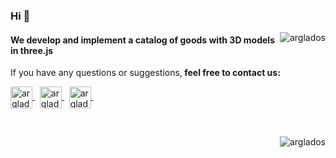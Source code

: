 ### Hi 👋
<p><img align="right" src="https://github-readme-stats.vercel.app/api/top-langs?username=arglados&show_icons=true&locale=en&layout=compact" alt="arglados" /></p>

<p><h4 align="left">We develop and implement a catalog of goods with 3D models in three.js</h4></p>




<p align="left">If you have any questions or suggestions,<strong> feel free to contact us:</strong> </p>

<p align="left">
  
<a href="https://linkedin.com/in/arglados" target="blank"><img align="center" src="https://image.flaticon.com/icons/png/512/179/179330.png" alt="arglados" height="35" width="35" /> </a>&nbsp;
  <a href="https://linkedin.com/in/arglados" target="blank"><img align="center" src="https://image.flaticon.com/icons/png/512/2111/2111646.png" alt="arglados" height="35" width="35" /> </a>&nbsp;
    <a href="https://linkedin.com/in/arglados" target="blank"><img align="center" src="https://image.flaticon.com/icons/png/512/732/732200.png" alt="arglados" height="35" width="35" /> </a>&nbsp;
</p>




<br>
<p>&nbsp;<img align="right" src="https://github-readme-stats.vercel.app/api?username=arglados&show_icons=true&locale=en" alt="arglados" /></p>
